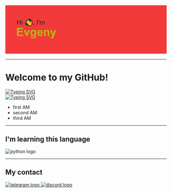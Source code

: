 <div id="header" >
  <img src="https://github.com/SimpleEugene/SimpleEugene/blob/main/header.png" alt= 'Hi there, I'm Evgeny!'/>
</div>

---
<h1>Welcome to my GitHub!</h1>
<a href="https://git.io/typing-svg"><img src="https://readme-typing-svg.demolab.com?font=Fira+Code&pause=1000&color=CCF727&width=435&lines=I'm+the+founder+student!+" alt="Typing SVG" /></a>
<br>
<a href="https://git.io/typing-svg"><img src="https://readme-typing-svg.demolab.com?font=Fira+Code&pause=1000&color=CCF727&width=435&lines=A+litle+more+about+me%3A" alt="Typing SVG" /></a>
<ul>
    <li>first AM</li>
    <li>second AM</li>
    <li>third AM</a></li>
</ul>

---

<div align="left">
  <h2> I'm learning this language</h2>
  <img src="https://cdn.jsdelivr.net/gh/devicons/devicon/icons/python/python-original.svg" height="40" alt="python logo"  />
</div>

---

<div align="left">
  <h2>My contact</h2>
  <a href = "https://t.me/HandsomeBearr">
    <img src="https://raw.githubusercontent.com/maurodesouza/profile-readme-generator/master/src/assets/icons/social/telegram/default.svg" width="52" height="40" alt="telegram logo"  />
  </a>
  <a href = "https://t.me/HandsomeBearr">
    <img src="https://raw.githubusercontent.com/maurodesouza/profile-readme-generator/master/src/assets/icons/social/discord/default.svg" width="52" height="40" alt="discord logo"  />
  </a>
</div>

###
